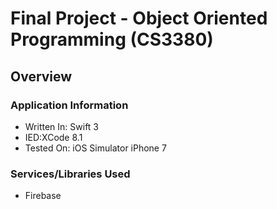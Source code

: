 # Final Project - Object Oriented Programming (CS3380)

##  Overview
### Application Information
- Written In: Swift 3
- IED:XCode 8.1
- Tested On: iOS Simulator iPhone 7


###  Services/Libraries Used
- Firebase
